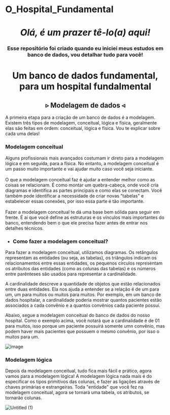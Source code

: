 # O_Hospital_Fundamental

<h1 align='center'><i>Olá, é um prazer tê-lo(a) aqui!</i></h1>
<h3 align='center'>Esse repositório foi criado quando eu iniciei meus estudos em banco de dados, vou detalhar tudo para você!</h3>

<h1 align='center'>Um banco de dados fundamental, para um hospital fundalmental</h1>

<h2 align='center'>▹ Modelagem de dados ◃</h2>

<p>  A primeira etapa para a criação de um banco de dados é a modelagem. Existem três tipos de modelagem, conceitual, lógica e física, geralmente elas são feitas em ordem: conceitual, lógica e física. Vou te explicar sobre cada uma delas!</p>

<h3>Modelagem conceitual</h3>

<p> Alguns profissionais mais avançados costumam ir direto para a modelagem lógica e em seguida, para a física. No entanto, a modelagem conceitual é um passo muito importante e vai ajudar muito caso você seja iniciante. <br> <br> O que a modelagem conceitual faz é ajudar a entender melhor como as coisas se relacionam. É como montar um quebra-cabeça, onde você cria diagramas e identifica as partes principais e como elas se conectam. Você também pode identificar a necessidade de criar novas "tabelas" e estabelecer essas conexões, por isso essa parte é tão importante. <br> <br> Fazer a modelagem conceitual te dá uma base bem sólida para seguir em frente. É aí que você define as estruturas e os vínculos mais importantes do banco, entendendo bem o que ele precisa fazer antes de entrar nos detalhes técnicos. </p>

- <h3>Como fazer a modelagem conceitual?</h3>
<p>
 Para fazer a modelagem conceitual, utilizamos diagramas. Os retângulos representam as entidades (ou seja, as tabelas), os triângulos indicam os relacionamentos entre essas entidades, os pequenos círculos representam os atributos das entidades (como as colunas das tabelas) e os números entre parênteses são usados para representar a cardinalidade.

A cardinalidade descreve a quantidade de objetos que estão relacionados entre duas entidades. Ela nos ajuda a entender se a relação é de um para um, um para muitos ou muitos para muitos. Por exemplo, em um banco de dados hospitalar, a cardinalidade poderia mostrar quantos pacientes estão associados a cada convênio e a quantos convênios cada paciente possuí.
</p>

Abaixo, segue a modelagem conceitual do banco de dados do nosso hospital. Como o exemplo acima, você notará que a cardinalidade é de 01 para muitos, isso porque um paciente possuirá somente umn convênio, mas podem haver mais pacientes que possuem o mesmo convênio, por isso o muitos para um.

![image](https://github.com/DevPassosMatheus/O-Hospital-Fundamental/assets/125465372/44577c4d-0e02-46d6-8328-e74a8ff5ac7e)

<h3>Modelagem lógica</h3>

<p> Depois da modelagem conceitual, tudo fica mais fácil e prático, agora vamos para a modelagem lógica! A modelagem lógica nada mais é do especificar os tipos primitivos das colunas, e fazer as ligações através de chaves primárias e estrangeiras. Toda "entidade" que você fez na modelagem conceitual, agora se tornará uma tabela, os atributos, se tornarão colunas. 

 ![Untitled (1)](https://github.com/DevPassosMatheus/O-Hospital-Fundamental/assets/125465372/dc8beb4e-04fc-4ae2-abdc-f5976c7876d0)


</p>

